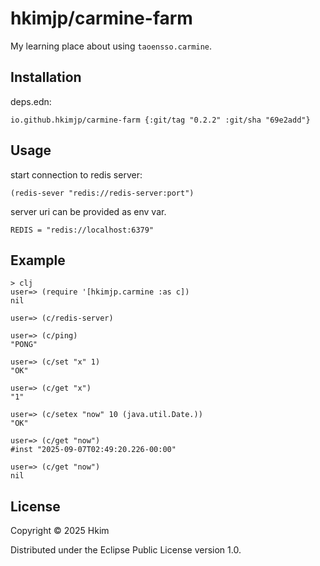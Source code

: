 # hkimjp/carmine-farm

My learning place about using `taoensso.carmine`.

## Installation

deps.edn:

```
io.github.hkimjp/carmine-farm {:git/tag "0.2.2" :git/sha "69e2add"}
```

## Usage


start connection to redis server:

    (redis-sever "redis://redis-server:port")

server uri can be provided as env var.

    REDIS = "redis://localhost:6379"

## Example

    > clj
    user=> (require '[hkimjp.carmine :as c])
    nil

    user=> (c/redis-server)

    user=> (c/ping)
    "PONG"

    user=> (c/set "x" 1)
    "OK"

    user=> (c/get "x")
    "1"

    user=> (c/setex "now" 10 (java.util.Date.))
    "OK"

    user=> (c/get "now")
    #inst "2025-09-07T02:49:20.226-00:00"

    user=> (c/get "now")
    nil

## License

Copyright © 2025 Hkim

Distributed under the Eclipse Public License version 1.0.
